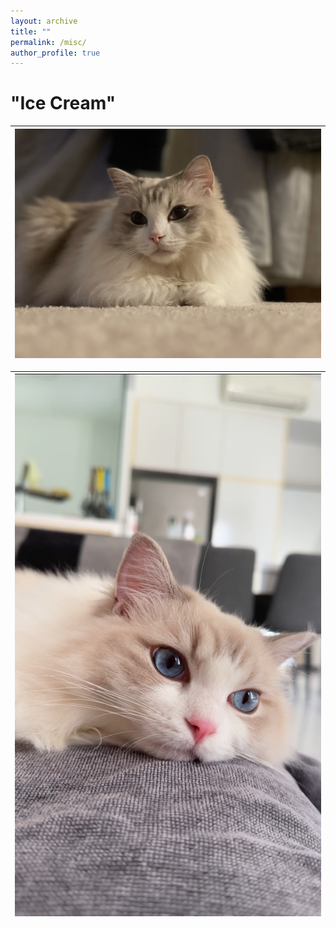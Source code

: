 ```yaml
---
layout: archive
title: ""
permalink: /misc/
author_profile: true
---
```



# "Ice Cream"

| ![](</images/misc/cat1.jpg?raw=true>) | 
|:--:| 

| ![](</images/misc/cat3.JPG?raw=true>) | 
|:--:| 
